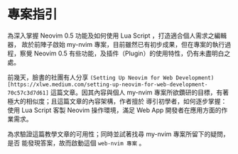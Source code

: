 # 專案指引

為深入掌握 Neovim 0.5 功能及如何使用 Lua Script ，打造適合個人需求之編輯器，
故於前陣子啟始 my-nvim 專案，目前雖然已有初步成果，但在專案的執行過程，察覺
Neovim 0.5 有些功能，及插件（Plugin）的使用特性，仍有未盡明白之處。

前幾天，臉書的社團有人分享 `(Setting Up Neovim for Web Development)[https://xlwe.medium.com/setting-up-neovim-for-web-development-70c57c3d7d61]` 這篇文章。因其內容與個人
 my-nvim 專案所欲鑽研的目標，有著極大的相似度；且這篇文章的內容架構，作者擅於
導引初學者，如何逐步掌握：使用 Lua Script 客製 Neovim 操作環境，滿足 Web App
開發者在應用方面的作業需求。

為求驗證這篇教學文章的可用性；同時並試著找尋 my-nvim 專案所留下的疑問，是否
能發現答案，故而啟動這個 `web-nvim 專案` 。
